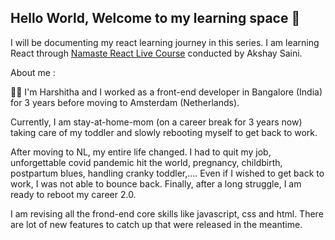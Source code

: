 ## Hello World, Welcome to my learning space 👋

I will be documenting my react learning journey in this series. I am learning React through [Namaste React Live Course]() conducted by Akshay Saini. 



About me :

👩‍💻 I'm Harshitha and I worked as a front-end developer in Bangalore (India) for 3 years before moving to Amsterdam (Netherlands). 

Currently, I am stay-at-home-mom (on a career break for 3 years now) taking care of my toddler and slowly rebooting myself to get back to work.


After moving to NL, my entire life changed. I had to quit my job, unforgettable covid pandemic hit the world, pregnancy, childbirth, postpartum blues, handling cranky toddler,.... Even if I wished to get back to work, I was not able to bounce back. Finally, after a long struggle, I am ready to reboot my  career 2.0. 


I am revising all the frond-end core skills like javascript, css and html. There are lot of new features to catch up that were released in the meantime. 



